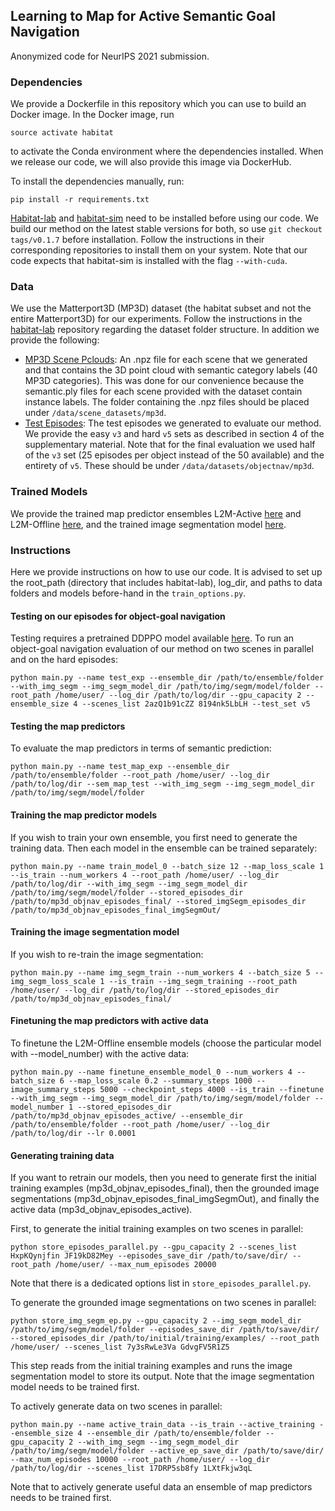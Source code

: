 ## Learning to Map for Active Semantic Goal Navigation
Anonymized code for NeurIPS 2021 submission.

### Dependencies

We provide a Dockerfile in this repository which you can use to build an Docker image. In the Docker image, run
```
source activate habitat
```
to activate the Conda environment where the dependencies installed. When we release our code, we will also provide this image via DockerHub.

To install the dependencies manually, run:
```
pip install -r requirements.txt
```
[Habitat-lab](https://github.com/facebookresearch/habitat-lab) and [habitat-sim](https://github.com/facebookresearch/habitat-sim) need to be installed before using our code. We build our method on the latest stable versions for both, so use `git checkout tags/v0.1.7` before installation. Follow the instructions in their corresponding repositories to install them on your system. Note that our code expects that habitat-sim is installed with the flag `--with-cuda`.


### Data
We use the Matterport3D (MP3D) dataset (the habitat subset and not the entire Matterport3D) for our experiments. Follow the instructions in the [habitat-lab](https://github.com/facebookresearch/habitat-lab) repository regarding the dataset folder structure. In addition we provide the following:

- [MP3D Scene Pclouds](https://drive.google.com/file/d/1u4SKEYs4L5RnyXrIX-faXGU1jc16CTkJ/view?usp=sharing): An .npz file for each scene that we generated and that contains the 3D point cloud with semantic category labels (40 MP3D categories). This was done for our convenience because the semantic.ply files for each scene provided with the dataset contain instance labels. The folder containing the .npz files should be placed under `/data/scene_datasets/mp3d`.
- [Test Episodes](https://drive.google.com/drive/folders/16iI6l-J8-FtbHYLkaz4T_Mth11veXb4i?usp=sharing): The test episodes we generated to evaluate our method. We provide the easy `v3` and hard `v5` sets as described in section 4 of the supplementary material. Note that for the final evaluation we used half of the `v3` set (25 episodes per object instead of the 50 available) and the entirety of `v5`. These should be under `/data/datasets/objectnav/mp3d`.


### Trained Models
We provide the trained map predictor ensembles L2M-Active [here](https://drive.google.com/file/d/1FMK0HCEfHv3E-dGKLRkbqDIiP5D61SMw/view?usp=sharing) and L2M-Offline [here](https://drive.google.com/file/d/1BPBbnz-sweiuRUI7GEfS3Yu0_xBTmMG6/view?usp=sharing), and the trained image segmentation model [here](https://drive.google.com/file/d/1JFooaaaUR7gUjVCeHxLIyLpRirfBAafI/view?usp=sharing).


### Instructions
Here we provide instructions on how to use our code. It is advised to set up the root_path (directory that includes habitat-lab), log_dir, and paths to data folders and models before-hand in the `train_options.py`.

#### Testing on our episodes for object-goal navigation
Testing requires a pretrained DDPPO model available [here](https://github.com/facebookresearch/habitat-lab/tree/master/habitat_baselines/rl/ddppo).
To run an object-goal navigation evaluation of our method on two scenes in parallel and on the hard episodes:
```
python main.py --name test_exp --ensemble_dir /path/to/ensemble/folder --with_img_segm --img_segm_model_dir /path/to/img/segm/model/folder --root_path /home/user/ --log_dir /path/to/log/dir --gpu_capacity 2 --ensemble_size 4 --scenes_list 2azQ1b91cZZ 8194nk5LbLH --test_set v5
```

#### Testing the map predictors
To evaluate the map predictors in terms of semantic prediction:
```
python main.py --name test_map_exp --ensemble_dir /path/to/ensemble/folder --root_path /home/user/ --log_dir /path/to/log/dir --sem_map_test --with_img_segm --img_segm_model_dir /path/to/img/segm/model/folder
```

#### Training the map predictor models
If you wish to train your own ensemble, you first need to generate the training data. Then each model in the ensemble can be trained separately:
```
python main.py --name train_model_0 --batch_size 12 --map_loss_scale 1 --is_train --num_workers 4 --root_path /home/user/ --log_dir /path/to/log/dir --with_img_segm --img_segm_model_dir /path/to/img/segm/model/folder --stored_episodes_dir /path/to/mp3d_objnav_episodes_final/ --stored_imgSegm_episodes_dir /path/to/mp3d_objnav_episodes_final_imgSegmOut/
```
#### Training the image segmentation model
If you wish to re-train the image segmentation:
```
python main.py --name img_segm_train --num_workers 4 --batch_size 5 --img_segm_loss_scale 1 --is_train --img_segm_training --root_path /home/user/ --log_dir /path/to/log/dir --stored_episodes_dir /path/to/mp3d_objnav_episodes_final/
```

#### Finetuning the map predictors with active data
To finetune the L2M-Offline ensemble models (choose the particular model with --model_number) with the active data:
```
python main.py --name finetune_ensemble_model_0 --num_workers 4 --batch_size 6 --map_loss_scale 0.2 --summary_steps 1000 --image_summary_steps 5000 --checkpoint_steps 4000 --is_train --finetune --with_img_segm --img_segm_model_dir /path/to/img/segm/model/folder --model_number 1 --stored_episodes_dir /path/to/mp3d_objnav_episodes_active/ --ensemble_dir /path/to/ensemble/folder --root_path /home/user/ --log_dir /path/to/log/dir --lr 0.0001
```

#### Generating training data
If you want to retrain our models, then you need to generate first the initial training examples (mp3d_objnav_episodes_final), then the grounded image segmentations (mp3d_objnav_episodes_final_imgSegmOut), and finally the active data (mp3d_objnav_episodes_active).

First, to generate the initial training examples on two scenes in parallel:
```
python store_episodes_parallel.py --gpu_capacity 2 --scenes_list HxpKQynjfin JF19kD82Mey --episodes_save_dir /path/to/save/dir/ --root_path /home/user/ --max_num_episodes 20000
```
Note that there is a dedicated options list in `store_episodes_parallel.py`.

To generate the grounded image segmentations on two scenes in parallel:
```
python store_img_segm_ep.py --gpu_capacity 2 --img_segm_model_dir /path/to/img/segm/model/folder --episodes_save_dir /path/to/save/dir/ --stored_episodes_dir /path/to/initial/training/examples/ --root_path /home/user/ --scenes_list 7y3sRwLe3Va GdvgFV5R1Z5
```
This step reads from the initial training examples and runs the image segmentation model to store its output. Note that the image segmentation model needs to be trained first.

To actively generate data on two scenes in parallel:
```
python main.py --name active_train_data --is_train --active_training --ensemble_size 4 --ensemble_dir /path/to/ensemble/folder --gpu_capacity 2 --with_img_segm --img_segm_model_dir /path/to/img/segm/model/folder --active_ep_save_dir /path/to/save/dir/ --max_num_episodes 10000 --root_path /home/user/ --log_dir /path/to/log/dir --scenes_list 17DRP5sb8fy 1LXtFkjw3qL
```
Note that to actively generate useful data an ensemble of map predictors needs to be trained first.
